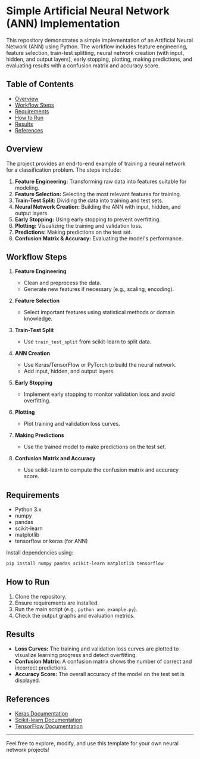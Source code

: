 # Simple Artificial Neural Network (ANN) Implementation

This repository demonstrates a simple implementation of an Artificial Neural Network (ANN) using Python. The workflow includes feature engineering, feature selection, train-test splitting, neural network creation (with input, hidden, and output layers), early stopping, plotting, making predictions, and evaluating results with a confusion matrix and accuracy score.

## Table of Contents

- [Overview](#overview)
- [Workflow Steps](#workflow-steps)
- [Requirements](#requirements)
- [How to Run](#how-to-run)
- [Results](#results)
- [References](#references)

## Overview

The project provides an end-to-end example of training a neural network for a classification problem. The steps include:

1. **Feature Engineering:** Transforming raw data into features suitable for modeling.
2. **Feature Selection:** Selecting the most relevant features for training.
3. **Train-Test Split:** Dividing the data into training and test sets.
4. **Neural Network Creation:** Building the ANN with input, hidden, and output layers.
5. **Early Stopping:** Using early stopping to prevent overfitting.
6. **Plotting:** Visualizing the training and validation loss.
7. **Predictions:** Making predictions on the test set.
8. **Confusion Matrix & Accuracy:** Evaluating the model's performance.

## Workflow Steps

1. **Feature Engineering**
    - Clean and preprocess the data.
    - Generate new features if necessary (e.g., scaling, encoding).

2. **Feature Selection**
    - Select important features using statistical methods or domain knowledge.

3. **Train-Test Split**
    - Use `train_test_split` from scikit-learn to split data.

4. **ANN Creation**
    - Use Keras/TensorFlow or PyTorch to build the neural network.
    - Add input, hidden, and output layers.

5. **Early Stopping**
    - Implement early stopping to monitor validation loss and avoid overfitting.

6. **Plotting**
    - Plot training and validation loss curves.

7. **Making Predictions**
    - Use the trained model to make predictions on the test set.

8. **Confusion Matrix and Accuracy**
    - Use scikit-learn to compute the confusion matrix and accuracy score.

## Requirements

- Python 3.x
- numpy
- pandas
- scikit-learn
- matplotlib
- tensorflow or keras (for ANN)

Install dependencies using:

```bash
pip install numpy pandas scikit-learn matplotlib tensorflow
```

## How to Run

1. Clone the repository.
2. Ensure requirements are installed.
3. Run the main script (e.g., `python ann_example.py`).
4. Check the output graphs and evaluation metrics.

## Results

- **Loss Curves:** The training and validation loss curves are plotted to visualize learning progress and detect overfitting.
- **Confusion Matrix:** A confusion matrix shows the number of correct and incorrect predictions.
- **Accuracy Score:** The overall accuracy of the model on the test set is displayed.

## References

- [Keras Documentation](https://keras.io/)
- [Scikit-learn Documentation](https://scikit-learn.org/)
- [TensorFlow Documentation](https://www.tensorflow.org/)

---

Feel free to explore, modify, and use this template for your own neural network projects!

